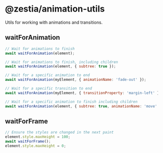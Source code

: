 # @zestia/animation-utils

Utils for working with animations and transitions.

## waitForAnimation

```javascript
// Wait for animations to finish
await waitForAnimation(element);

// Wait for animations to finish, including children
await waitForAnimation(element, { subtree: true });

// Wait for a specific animation to end
await waitForAnimation(myElement, { animationName: 'fade-out' });

// Wait for a specific transition to end
await waitForAnimation(myElement, { transitionProperty: 'margin-left' });

// Wait for a specific animation to finish including children
await waitForAnimation(element, { subtree: true, animationName: 'move' });
```

## waitForFrame

```javascript
// Ensure the styles are changed in the next paint
element.style.maxHeight = 100;
await waitForFrame();
element.style.maxHeight = 0;
```